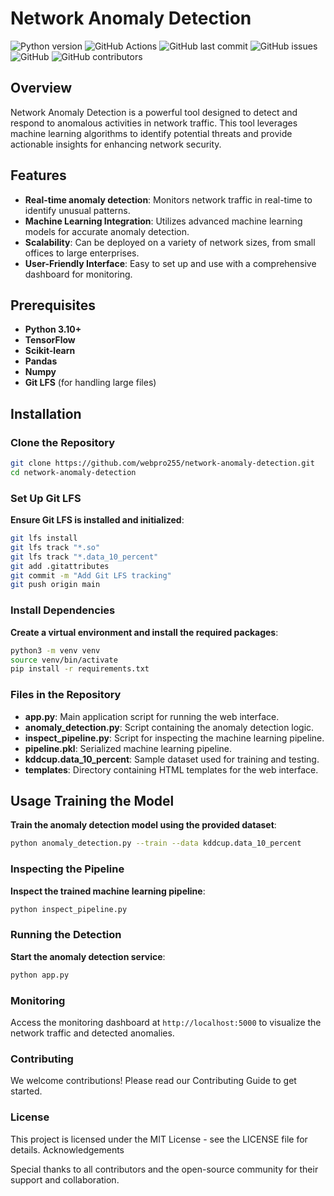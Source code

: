 
# Network Anomaly Detection
![Python version](https://img.shields.io/badge/python-3.10+-blue)
![GitHub Actions](https://github.com/webpro255/network-anomaly-detection/actions/workflows/main.yml/badge.svg)
![GitHub last commit](https://img.shields.io/github/last-commit/webpro255/network-anomaly-detection)
![GitHub issues](https://img.shields.io/github/issues/webpro255/network-anomaly-detection)
![GitHub](https://img.shields.io/github/license/webpro255/network-anomaly-detection)
![GitHub contributors](https://img.shields.io/github/contributors/webpro255/network-anomaly-detection)

## Overview

Network Anomaly Detection is a powerful tool designed to detect and respond to anomalous activities in network traffic. This tool leverages machine learning algorithms to identify potential threats and provide actionable insights for enhancing network security.

## Features

- **Real-time anomaly detection**: Monitors network traffic in real-time to identify unusual patterns.
- **Machine Learning Integration**: Utilizes advanced machine learning models for accurate anomaly detection.
- **Scalability**: Can be deployed on a variety of network sizes, from small offices to large enterprises.
- **User-Friendly Interface**: Easy to set up and use with a comprehensive dashboard for monitoring.

## Prerequisites

- **Python 3.10+**
- **TensorFlow**
- **Scikit-learn**
- **Pandas**
- **Numpy**
- **Git LFS** (for handling large files)

## Installation

### Clone the Repository

```bash
git clone https://github.com/webpro255/network-anomaly-detection.git
cd network-anomaly-detection
```
### Set Up Git LFS

**Ensure Git LFS is installed and initialized**:
```bash
git lfs install
git lfs track "*.so"
git lfs track "*.data_10_percent"
git add .gitattributes
git commit -m "Add Git LFS tracking"
git push origin main
```
### Install Dependencies

**Create a virtual environment and install the required packages**:
```bash
python3 -m venv venv
source venv/bin/activate
pip install -r requirements.txt
```
### Files in the Repository

 - **app.py**: Main application script for running the web interface.
 - **anomaly_detection.py**: Script containing the anomaly detection logic.
 - **inspect_pipeline.py**: Script for inspecting the machine learning pipeline.
 - **pipeline.pkl**: Serialized machine learning pipeline.
 - **kddcup.data_10_percent**: Sample dataset used for training and testing.
 - **templates**: Directory containing HTML templates for the web interface.

## Usage Training the Model

**Train the anomaly detection model using the provided dataset**:
```bash
python anomaly_detection.py --train --data kddcup.data_10_percent
```
### Inspecting the Pipeline

**Inspect the trained machine learning pipeline**:
```bash
python inspect_pipeline.py
```
### Running the Detection

**Start the anomaly detection service**:
```bash
python app.py
```

### Monitoring
Access the monitoring dashboard at `http://localhost:5000` to visualize the network traffic and detected anomalies.
### Contributing
We welcome contributions! Please read our Contributing Guide to get started.
### License
This project is licensed under the MIT License - see the LICENSE file for details.
Acknowledgements

Special thanks to all contributors and the open-source community for their support and collaboration.

